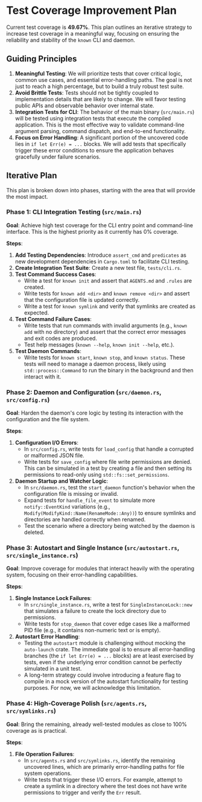 # Test Coverage Improvement Plan

Current test coverage is **49.67%**. This plan outlines an iterative strategy to increase test coverage in a meaningful way, focusing on ensuring the reliability and stability of the `known` CLI and daemon.

## Guiding Principles

1.  **Meaningful Testing**: We will prioritize tests that cover critical logic, common use cases, and essential error-handling paths. The goal is not just to reach a high percentage, but to build a truly robust test suite.
2.  **Avoid Brittle Tests**: Tests should not be tightly coupled to implementation details that are likely to change. We will favor testing public APIs and observable behavior over internal state.
3.  **Integration Tests for CLI**: The behavior of the main binary (`src/main.rs`) will be tested using integration tests that execute the compiled application. This is the most effective way to validate command-line argument parsing, command dispatch, and end-to-end functionality.
4.  **Focus on Error Handling**: A significant portion of the uncovered code lies in `if let Err(e) = ...` blocks. We will add tests that specifically trigger these error conditions to ensure the application behaves gracefully under failure scenarios.

## Iterative Plan

This plan is broken down into phases, starting with the area that will provide the most impact.

### Phase 1: CLI Integration Testing (`src/main.rs`)

**Goal**: Achieve high test coverage for the CLI entry point and command-line interface. This is the highest priority as it currently has 0% coverage.

**Steps**:

1.  **Add Testing Dependencies**: Introduce `assert_cmd` and `predicates` as new development dependencies in `Cargo.toml` to facilitate CLI testing.
2.  **Create Integration Test Suite**: Create a new test file, `tests/cli.rs`.
3.  **Test Command Success Cases**:
    *   Write a test for `known init` and assert that `AGENTS.md` and `.rules` are created.
    *   Write tests for `known add <dir>` and `known remove <dir>` and assert that the configuration file is updated correctly.
    *   Write a test for `known symlink` and verify that symlinks are created as expected.
4.  **Test Command Failure Cases**:
    *   Write tests that run commands with invalid arguments (e.g., `known add` with no directory) and assert that the correct error messages and exit codes are produced.
    *   Test help messages (`known --help`, `known init --help`, etc.).
5.  **Test Daemon Commands**:
    *   Write tests for `known start`, `known stop`, and `known status`. These tests will need to manage a daemon process, likely using `std::process::Command` to run the binary in the background and then interact with it.

### Phase 2: Daemon and Configuration (`src/daemon.rs`, `src/config.rs`)

**Goal**: Harden the daemon's core logic by testing its interaction with the configuration and the file system.

**Steps**:

1.  **Configuration I/O Errors**:
    *   In `src/config.rs`, write tests for `load_config` that handle a corrupted or malformed JSON file.
    *   Write tests for `save_config` where file write permissions are denied. This can be simulated in a test by creating a file and then setting its permissions to read-only using `std::fs::set_permissions`.
2.  **Daemon Startup and Watcher Logic**:
    *   In `src/daemon.rs`, test the `start_daemon` function's behavior when the configuration file is missing or invalid.
    *   Expand tests for `handle_file_event` to simulate more `notify::EventKind` variations (e.g., `Modify(ModifyKind::Name(RenameMode::Any))`) to ensure symlinks and directories are handled correctly when renamed.
    *   Test the scenario where a directory being watched by the daemon is deleted.

### Phase 3: Autostart and Single Instance (`src/autostart.rs`, `src/single_instance.rs`)

**Goal**: Improve coverage for modules that interact heavily with the operating system, focusing on their error-handling capabilities.

**Steps**:

1.  **Single Instance Lock Failures**:
    *   In `src/single_instance.rs`, write a test for `SingleInstanceLock::new` that simulates a failure to create the lock directory due to permissions.
    *   Write tests for `stop_daemon` that cover edge cases like a malformed PID file (e.g., it contains non-numeric text or is empty).
2.  **Autostart Error Handling**:
    *   Testing the `autostart` module is challenging without mocking the `auto-launch` crate. The immediate goal is to ensure all error-handling branches (the `if let Err(e) = ...` blocks) are at least exercised by tests, even if the underlying error condition cannot be perfectly simulated in a unit test.
    *   A long-term strategy could involve introducing a feature flag to compile in a mock version of the autostart functionality for testing purposes. For now, we will acknowledge this limitation.

### Phase 4: High-Coverage Polish (`src/agents.rs`, `src/symlinks.rs`)

**Goal**: Bring the remaining, already well-tested modules as close to 100% coverage as is practical.

**Steps**:

1.  **File Operation Failures**:
    *   In `src/agents.rs` and `src/symlinks.rs`, identify the remaining uncovered lines, which are primarily error-handling paths for file system operations.
    *   Write tests that trigger these I/O errors. For example, attempt to create a symlink in a directory where the test does not have write permissions to trigger and verify the `Err` result.
